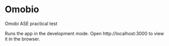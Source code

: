 # Omobio
Omobi ASE practical test

Runs the app in the development mode.
Open http://localhost:3000 to view it in the browser.

